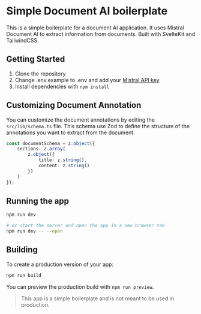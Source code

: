 # Simple Document AI boilerplate

This is a simple boilerplate for a document AI application. It uses Mistral Document AI to extract information from documents.
Built with SvelteKit and TailwindCSS.

## Getting Started

1. Clone the repository
2. Change .env.example to .env and add your [Mistral API key](https://console.mistral.ai/)
3. Install dependencies with `npm install`

## Customizing Document Annotation

You can customize the document annotations by editing the `src/lib/schema.ts` file.
This schema use Zod to define the structure of the annotations you want to extract from the document.

```ts
const documentSchema = z.object({
	sections: z.array(
		z.object({
			title: z.string(),
			content: z.string()
		})
	)
});
```

## Running the app

```bash
npm run dev

# or start the server and open the app in a new browser tab
npm run dev -- --open
```

## Building

To create a production version of your app:

```bash
npm run build
```

You can preview the production build with `npm run preview`.

> This app is a simple boilerplate and is not meant to be used in production.
